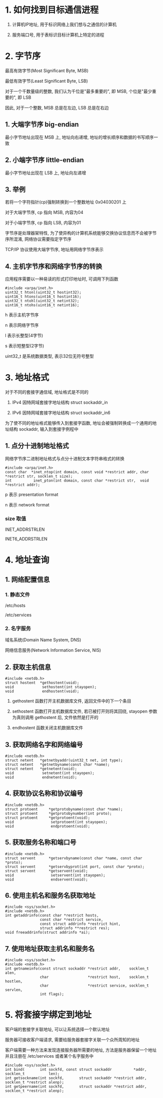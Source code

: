 # 1. 如何找到目标通信进程

1. 计算机IP地址, 用于标识网络上我们想与之通信的计算机

2. 服务端口号, 用于表标识目标计算机上特定的进程

# 2. 字节序

最高有效字节(Most Significant Byte, MSB)

最低有效字节(Least Significant Byte, LSB)

对于一个千数量级的整数, 我们认为千位是"最多重要的", 即 MSB, 个位是"最少重要的", 即 LSB

因此, 对于一个整数, MSB 总是在左边, LSB 总是在右边

## 1. 大端字节序 big-endian

最小字节地址出现在 MSB 上, 地址向右递增, 地址的增长顺序和数据的书写顺序一致

## 2. 小端字节序 little-endian

最小字节地址出现在 LSB 上, 地址向左递增

## 3. 举例

若将一个字符指针(cp)强制转换到一个整数地址 0x04030201 上

对于大端字节序, cp 指向 MSB, 内容为04

对于小端字节序, cp 指向 LSB, 内容为01

字节序是处理器架特性, 为了使异构的计算机系统能够交换协议信息而不会被字节序所混淆, 网络协议需要指定字节序

TCP/IP 协议使用大端字节序, 地址用网络字节序表示

## 4. 主机字节序和网络字节序的转换

应用程序需要以一种易读的形式打印地址时, 可调用下列函数

```
#include <arpa/inet.h>
uint32_t htonl(uint32_t hostint32);
uint16_t htons(uint16_t hostint16);
uint32_t ntohl(uint32_t netint32);
uint16_t ntohs(uint16_t netint16);
```

h 表示主机字节序

n 表示网络字节序

l 表示长整型(4字节)

s 表示短整型(2字节)

uint32_t 是系统数据类型, 表示32位无符号整型

# 3. 地址格式

对于不同的套接字通信域, 地址格式是不同的

1. IPv4 因特网域套接字地址结构 struct sockaddr_in

2. IPv6 因特网域套接字地址结构 struct sockaddr_in6

为了使不同的地址格式能够传入到套接字函数, 地址会被强制转换成一个通用的地址结构 sockaddr, 输入到套接字例程中

## 1. 点分十进制地址格式

网络字节序二进制地址格式与点分十进制文本字符串格式的转换

```
#include <arpa/inet.h>
const char	*inet_ntop(int domain, const void *restrict addr, char *restrict str, socklen_t size);
int			 inet_pton(int domain, const char *restrict str,  void *restrict addr);
```

p 表示 presentation format

n 表示 network format

### size 取值

INET_ADDRSTRLEN

INET6_ADDRSTRLEN

# 4. 地址查询

## 1. 网络配置信息

### 1. 静态文件

/etc/hosts

/etc/services

### 2. 名字服务

域名系统(Domain Name System, DNS)

网络信息服务(Network Information Service, NIS)

## 2. 获取主机信息

```
#include <netdb.h>
struct hostent	*gethostent(void);
void			 sethostent(int stayopen);
void			 endhostent(void);
```

1. gethostent 函数打开主机数据库文件, 返回文件中的下一个条目

2. sethostent 函数打开主机数据库文件, 若已被打开则将其回绕, stayopen 参数为真则调用 gethostent 后, 文件依然是打开的

3. endhostent 函数关闭主机数据库文件

## 3. 获取网络名字和网络编号

```
#include <netdb.h>
struct netent	*getnetbyaddr(uint32_t net, int type);
struct netent	*getnetbyname(const char *name);
struct netent	*getnetent(void);
void			 setnetent(int stayopen);
void			 endnetent(void);
```

## 4. 获取协议名称和协议编号

```
#include <netdb.h>
struct protoent		*getprotobyname(const char *name);
struct protoent		*getprotobynumber(int proto);
struct protoent		*getprotoent(void);
void				 setprotoent(int stayopen);
void				 endprotoent(void);
```

## 5. 获取服务名称和端口号

```
#include <netdb.h>
struct servent		*getservbyname(const char *name, const char *proto);
struct servent		*getservbyprot(int port, const char *proto);
struct servent		*getservent(void);
void				 setservent(int stayopen);
void				 endservent(void);
```

## 6. 使用主机名和服务名获取地址

```
#include <sys/socket.h>
#include <netdb.h>
int getaddrinfo(const char *restrict hosts, 
				const char *restrict service, 
				const struct addrinfo *restrict hint, 
				struct addrinfo **restrict res);
void freeaddrinfo(struct addrinfo *ai);
```

## 7. 使用地址获取主机名和服务名

```
#include <sys/socket.h>
#include <netdb.h>
int getnameinfo(const struct sockaddr *restrict addr,    socklen_t alen,
				char                  *restrict host,    socklen_t hostlen,
				char                  *restrict service, socklen_t servlen, 
				int flags);
```

# 5. 将套接字绑定到地址

客户端的套接字关联地址, 可以让系统选择一个默认地址

服务器可接收客户端请求, 需要给服务器套接字关联一个众所周知的地址

客户端需要一种方法来发现连接服务器所需要的地址, 方法是服务器保留一个地址并且注册在 /etc/services 或者某个名字服务中

```
#include <sys/socket.h>
int bind(       int sockfd, const struct sockaddr          *addr, socklen_t           len);
int getsockname(int sockfd,       struct sockaddr *restrict addr, socklen_t *restrict alenp);
int getpeername(int sockfd,       struct sockaddr *restrict addr, socklen_t *restrict alenp);
```
